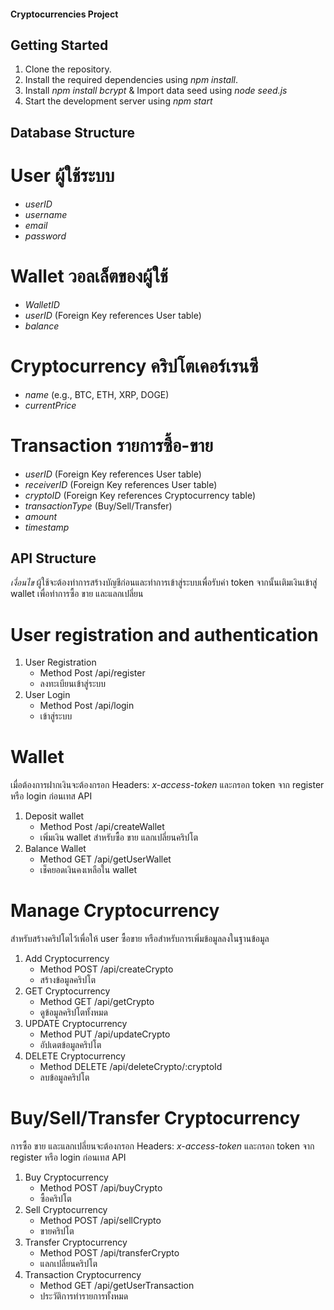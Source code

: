 #### Cryptocurrencies Project

## Getting Started 
1. Clone the repository.
2. Install the required dependencies using *npm install*.
3. Install *npm install bcrypt* & Import data seed using *node seed.js*
4. Start the development server using *npm start*

## Database Structure
# User ผู้ใช้ระบบ
- *userID*
- *username*
- *email*
- *password*
# Wallet วอลเล็ตของผู้ใช้
- *WalletID* 
- *userID* (Foreign Key references User table)
- *balance*
# Cryptocurrency คริปโตเคอร์เรนซี
- *name* (e.g., BTC, ETH, XRP, DOGE)
- *currentPrice*
# Transaction รายการซื้อ-ขาย
- *userID* (Foreign Key references User table)
- *receiverID* (Foreign Key references User table)
- *cryptoID* (Foreign Key references Cryptocurrency table)
- *transactionType* (Buy/Sell/Transfer)
- *amount*
- *timestamp*

## API Structure
*เงื่อนไข* ผู้ใช้จะต้องทำการสร้างบัญชีก่อนและทำการเข้าสู่ระบบเพื่อรับค่า token  จากนั้นเติมเงินเข้าสู่ wallet เพื่อทำการซื้อ ขาย และแลกเปลี่ยน 
# User registration and authentication 
1. User Registration
    - Method Post /api/register
    - ลงทะเบียนเข้าสู่ระบบ
2. User Login
    - Method Post /api/login
    - เข้าสู่ระบบ
# Wallet
เมื่อต้องการฝากเงินจะต้องกรอก Headers: *x-access-token* และกรอก token จาก register หรือ login ก่อนเทส API
1. Deposit wallet
    - Method Post /api/createWallet
    - เพิ่มเงิน wallet สำหรับซื้อ ขาย แลกเปลี่ยนคริปโต
2. Balance Wallet
    - Method GET /api/getUserWallet
    - เช็คยอดเงินคงเหลือใน wallet
# Manage Cryptocurrency
สำหรับสร้างคริปโตไว้เพื่อให้ user ซื้อขาย หรือสำหรับการเพิ่มข้อมูลลงในฐานข้อมูล
1. Add Cryptocurrency
    - Method POST /api/createCrypto
    - สร้างข้อมูลคริปโต
2. GET Cryptocurrency
    - Method GET /api/getCrypto
    - ดูข้อมูลคริปโตทั้งหมด
3. UPDATE Cryptocurrency
    - Method PUT /api/updateCrypto
    - อัปเดตข้อมูลคริปโต
3. DELETE Cryptocurrency
    - Method DELETE /api/deleteCrypto/:cryptoId
    - ลบข้อมูลคริปโต
# Buy/Sell/Transfer Cryptocurrency
การซื้อ ขาย และแลกเปลี่ยนจะต้องกรอก Headers: *x-access-token* และกรอก token จาก register หรือ login ก่อนเทส API
1. Buy Cryptocurrency
    - Method POST /api/buyCrypto
    - ซื้อคริปโต
2. Sell Cryptocurrency
    - Method POST /api/sellCrypto
    - ขายคริปโต
3. Transfer Cryptocurrency
    - Method POST /api/transferCrypto
    - แลกเปลี่ยนคริปโต
4. Transaction Cryptocurrency
    - Method GET /api/getUserTransaction
    - ประวัติการทำรายการทั้งหมด